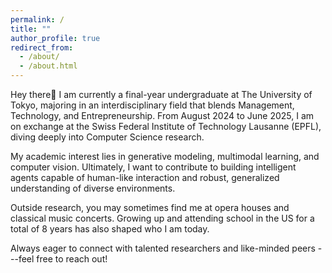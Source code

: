 ```yaml
---
permalink: /
title: ""
author_profile: true
redirect_from: 
  - /about/
  - /about.html
---
```


Hey there👋 I am currently a final-year undergraduate at The University of Tokyo, majoring in an interdisciplinary field that blends Management, Technology, and Entrepreneurship. From August 2024 to June 2025, I am on exchange at the Swiss Federal Institute of Technology Lausanne (EPFL), diving deeply into Computer Science research.

My academic interest lies in generative modeling, multimodal learning, and computer vision. Ultimately, I want to contribute to building intelligent agents capable of human-like interaction and robust, generalized understanding of diverse environments.

Outside research, you may sometimes find me at opera houses and classical music concerts. Growing up and attending school in the US for a total of 8 years has also shaped who I am today.

Always eager to connect with talented researchers and like-minded peers ---feel free to reach out!